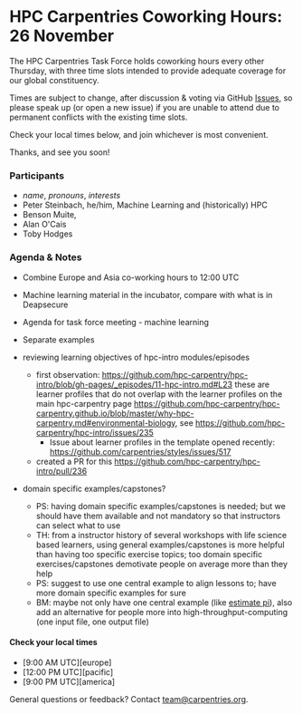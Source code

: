 # HPC Carpentries Coworking Hours: 26 November

The HPC Carpentries Task Force holds coworking hours every other Thursday, with
three time slots intended to provide adequate coverage for our global
constituency.

Times are subject to change, after discussion & voting via GitHub
[Issues](https://github.com/hpc-carpentry/coordination/issues), so please speak
up (or open a new issue) if you are unable to attend due to permanent conflicts
with the existing time slots.

Check your local times below, and join whichever is most convenient.

Thanks, and see you soon!

### Participants

- _name_, _pronouns_, _interests_
- Peter Steinbach, he/him, Machine Learning and (historically) HPC
- Benson Muite,
- Alan O'Cais
- Toby Hodges

### Agenda & Notes

- Combine Europe and Asia co-working hours to 12:00 UTC
- Machine learning material in the incubator, compare with what is in
  Deapsecure
- Agenda for task force meeting - machine learning
- Separate examples

- reviewing learning objectives of hpc-intro modules/episodes

  - first observation:
    https://github.com/hpc-carpentry/hpc-intro/blob/gh-pages/_episodes/11-hpc-intro.md#L23
    these are learner profiles that do not overlap with the learner profiles on
    the main hpc-carpentry page
    https://github.com/hpc-carpentry/hpc-carpentry.github.io/blob/master/why-hpc-carpentry.md#environmental-biology,
    see https://github.com/hpc-carpentry/hpc-intro/issues/235
    - Issue about learner profiles in the template opened recently:
      https://github.com/carpentries/styles/issues/517
  - created a PR for this https://github.com/hpc-carpentry/hpc-intro/pull/236

- domain specific examples/capstones?
  - PS: having domain specific examples/capstones is needed; but we should have
    them available and not mandatory so that instructors can select what to use
  - TH: from a instructor history of several workshops with life science based
    learners, using general examples/capstones is more helpful than having too
    specific exercise topics; too domain specific exercises/capstones
    demotivate people on average more than they help
  - PS: suggest to use one central example to align lessons to; have more
    domain specific examples for sure
  - BM: maybe not only have one central example (like
    [estimate pi](https://psteinb.github.io/hpc-in-a-day/02-01-estimate-of-pi/)),
    also add an alternative for people more into high-throughput-computing (one
    input file, one output file)

#### Check your local times

- [9:00 AM UTC][europe] <!--defined at the bottom of the document-->
- [12:00 PM UTC][pacific]
- [9:00 PM UTC][america]

General questions or feedback? Contact
[team@carpentries.org](mailto:team@carpentries.org).
